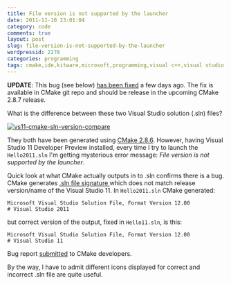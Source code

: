 ```yaml
---
title: File version is not supported by the launcher
date: 2011-11-10 23:01:04
category: code
comments: true
layout: post
slug: file-version-is-not-supported-by-the-launcher
wordpressid: 2278
categories: programming
tags: cmake,ide,kitware,microsoft,programming,visual c++,visual studio
---
```


**UPDATE**: This bug (see below) [has been fixed](http://cmake.org/gitweb?p=cmake.git;a=commitdiff;h=f0d66ab4) a few days ago. The fix is available in CMake git repo and should be release in the upcoming CMake 2.8.7 release.


What is the difference between these two Visual Studio solution (.sln) files?


[![vs11-cmake-sln-version-compare](http://farm7.static.flickr.com/6033/6332341933_e0b55823e6_o.png)](http://www.flickr.com/photos/mloskot/6332341933/)


They both have been generated using [CMake 2.8.6](http://cmake.org/). However, having Visual Studio 11 Developer Preview installed, every time I try to launch the `Hello2011.sln` I'm getting mysterious error message: _File version is not supported by the launcher_.


Quick look at what CMake actually outputs in to .sln confirms there is a bug. CMake generates [.sln file signature ](http://blogs.msdn.com/b/andrewarnottms/archive/2008/02/13/why-double-clicking-on-an-sln-file-doesn-t-always-launch-visual-studio.aspx)which does not match release version/name of the Visual Studio 11. In `Hello2011.sln` CMake generated:

    
    Microsoft Visual Studio Solution File, Format Version 12.00
    # Visual Studio 2011


but correct version of the output, fixed in `Hello11.sln`, is this:

    
    Microsoft Visual Studio Solution File, Format Version 12.00
    # Visual Studio 11


Bug report [submitted](http://public.kitware.com/Bug/view.php?id=12572) to CMake developers.


By the way, I have to admit different icons displayed for correct and incorrect .sln file are quite useful.
